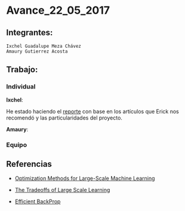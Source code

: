 # Avance_22_05_2017
## Integrantes:

    Ixchel Guadalupe Meza Chávez  
    Amaury Gutierrez Acosta  

## Trabajo:
### Individual

**Ixchel**:  

He estado haciendo el [reporte](../reporte/trabajo-escrito.pdf) con base en los artículos que Erick nos recomendó y las particularidades del proyecto.

**Amaury**:


### Equipo


 ## Referencias
 
 - [Optimization Methods for Large-Scale Machine Learning](http://leon.bottou.org/publications/pdf/tr-optml-2016.pdf)

 - [The Tradeoffs of Large Scale Learning](http://leon.bottou.org/publications/pdf/nips-2007.pdf)

 - [Efficient BackProp](http://yann.lecun.com/exdb/publis/pdf/lecun-98b.pdf)

